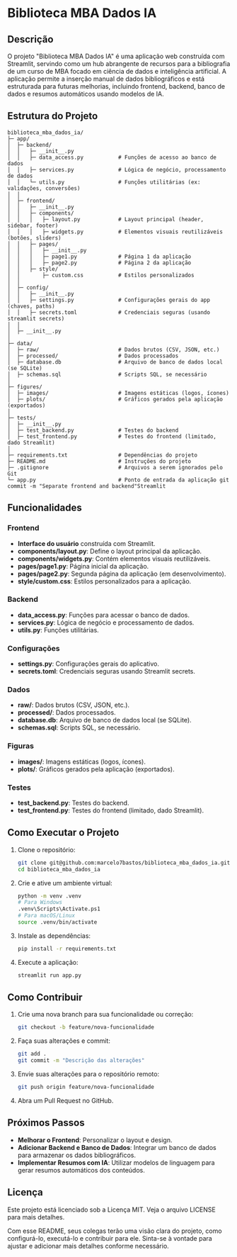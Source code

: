 # Biblioteca MBA Dados IA

## Descrição

O projeto "Biblioteca MBA Dados IA" é uma aplicação web construída com Streamlit, servindo como um hub abrangente de recursos para a bibliografia de um curso de MBA focado em ciência de dados e inteligência artificial. A aplicação permite a inserção manual de dados bibliográficos e está estruturada para futuras melhorias, incluindo frontend, backend, banco de dados e resumos automáticos usando modelos de IA.

## Estrutura do Projeto

```plaintext
biblioteca_mba_dados_ia/
├─ app/
│  ├─ backend/
│  │   ├─ __init__.py
│  │   ├─ data_access.py           # Funções de acesso ao banco de dados
│  │   ├─ services.py              # Lógica de negócio, processamento de dados
│  │   └─ utils.py                 # Funções utilitárias (ex: validações, conversões)
│  │
│  ├─ frontend/
│  │   ├─ __init__.py
│  │   ├─ components/
│  │   │   ├─ layout.py            # Layout principal (header, sidebar, footer)
│  │   │   ├─ widgets.py           # Elementos visuais reutilizáveis (botões, sliders)
│  │   ├─ pages/
│  │   │   ├─ __init__.py
│  │   │   ├─ page1.py             # Página 1 da aplicação
│  │   │   ├─ page2.py             # Página 2 da aplicação
│  │   ├─ style/
│  │       ├─ custom.css           # Estilos personalizados
│  │
│  ├─ config/
│  │   ├─ __init__.py
│  │   ├─ settings.py              # Configurações gerais do app (chaves, paths)
│  │   ├─ secrets.toml             # Credenciais seguras (usando streamlit secrets)
│  │
│  ├─ __init__.py
│
├─ data/
│  ├─ raw/                         # Dados brutos (CSV, JSON, etc.)
│  ├─ processed/                   # Dados processados
│  ├─ database.db                  # Arquivo de banco de dados local (se SQLite)
│  ├─ schemas.sql                  # Scripts SQL, se necessário
│
├─ figures/
│  ├─ images/                      # Imagens estáticas (logos, ícones)
│  ├─ plots/                       # Gráficos gerados pela aplicação (exportados)
│
├─ tests/
│  ├─ __init__.py
│  ├─ test_backend.py              # Testes do backend
│  ├─ test_frontend.py             # Testes do frontend (limitado, dado Streamlit)
│
├─ requirements.txt                # Dependências do projeto
├─ README.md                       # Instruções do projeto
├─ .gitignore                      # Arquivos a serem ignorados pelo Git
└─ app.py                          # Ponto de entrada da aplicação git commit -m "Separate frontend and backend"Streamlit
```

## Funcionalidades

### Frontend
- **Interface do usuário** construída com Streamlit.
- **components/layout.py**: Define o layout principal da aplicação.
- **components/widgets.py**: Contém elementos visuais reutilizáveis.
- **pages/page1.py**: Página inicial da aplicação.
- **pages/page2.py**: Segunda página da aplicação (em desenvolvimento).
- **style/custom.css**: Estilos personalizados para a aplicação.

### Backend
- **data_access.py**: Funções para acessar o banco de dados.
- **services.py**: Lógica de negócio e processamento de dados.
- **utils.py**: Funções utilitárias.

### Configurações
- **settings.py**: Configurações gerais do aplicativo.
- **secrets.toml**: Credenciais seguras usando Streamlit secrets.

### Dados
- **raw/**: Dados brutos (CSV, JSON, etc.).
- **processed/**: Dados processados.
- **database.db**: Arquivo de banco de dados local (se SQLite).
- **schemas.sql**: Scripts SQL, se necessário.

### Figuras
- **images/**: Imagens estáticas (logos, ícones).
- **plots/**: Gráficos gerados pela aplicação (exportados).

### Testes
- **test_backend.py**: Testes do backend.
- **test_frontend.py**: Testes do frontend (limitado, dado Streamlit).

## Como Executar o Projeto

1. Clone o repositório:
    ```sh
    git clone git@github.com:marcelo7bastos/biblioteca_mba_dados_ia.git
    cd biblioteca_mba_dados_ia
    ```

2. Crie e ative um ambiente virtual:
    ```sh
    python -m venv .venv
    # Para Windows
    .venv\Scripts\Activate.ps1
    # Para macOS/Linux
    source .venv/bin/activate
    ```

3. Instale as dependências:
    ```sh
    pip install -r requirements.txt
    ```

4. Execute a aplicação:
    ```sh
    streamlit run app.py
    ```

## Como Contribuir

1. Crie uma nova branch para sua funcionalidade ou correção:
    ```sh
    git checkout -b feature/nova-funcionalidade
    ```

2. Faça suas alterações e commit:
    ```sh
    git add .
    git commit -m "Descrição das alterações"
    ```

3. Envie suas alterações para o repositório remoto:
    ```sh
    git push origin feature/nova-funcionalidade
    ```

4. Abra um Pull Request no GitHub.

## Próximos Passos

- **Melhorar o Frontend**: Personalizar o layout e design.
- **Adicionar Backend e Banco de Dados**: Integrar um banco de dados para armazenar os dados bibliográficos.
- **Implementar Resumos com IA**: Utilizar modelos de linguagem para gerar resumos automáticos dos conteúdos.

## Licença

Este projeto está licenciado sob a Licença MIT. Veja o arquivo LICENSE para mais detalhes.

Com esse README, seus colegas terão uma visão clara do projeto, como configurá-lo, executá-lo e contribuir para ele. Sinta-se à vontade para ajustar e adicionar mais detalhes conforme necessário.